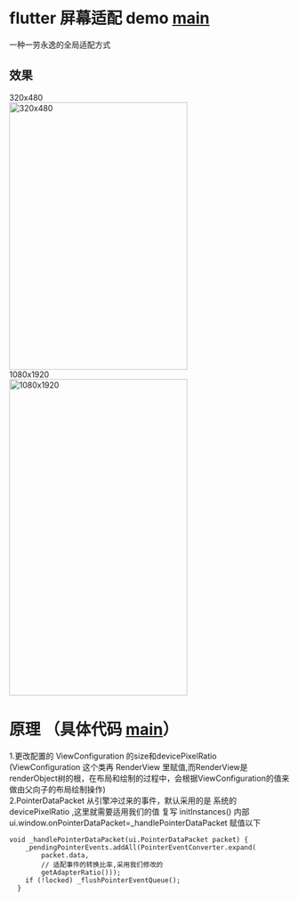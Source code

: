 # flutter 屏幕适配 demo [main](https://github.com/genius158/FlutterTest/blob/master/lib/main.dart)
一种一劳永逸的全局适配方式

## 效果
320x480
<br/>
<img src="https://github.com/genius158/FlutterTest/blob/master/bitmap/screenadapter1.png" width="320" height="480" alt="320x480" align=center>
<br/>
1080x1920
<br/>
<img src="https://github.com/genius158/FlutterTest/blob/master/bitmap/screenadapter2.png" width="320" height="568" alt="1080x1920" align=center>

# 原理 （具体代码 [main](https://github.com/genius158/FlutterTest/blob/master/lib/main.dart)）
1.更改配置的 ViewConfiguration 的size和devicePixelRatio (ViewConfiguration 这个类再 RenderView 里赋值,而RenderView是
renderObject树的根，在布局和绘制的过程中，会根据ViewConfiguration的值来做由父向子的布局绘制操作)
<br/>
2.PointerDataPacket 从引擎冲过来的事件，默认采用的是 系统的devicePixelRatio ,这里就需要适用我们的值
复写 initInstances() 内部 ui.window.onPointerDataPacket=_handlePointerDataPacket 赋值以下
```
void _handlePointerDataPacket(ui.PointerDataPacket packet) {
    _pendingPointerEvents.addAll(PointerEventConverter.expand(
        packet.data,
        // 适配事件的转换比率,采用我们修改的
        getAdapterRatio()));
    if (!locked) _flushPointerEventQueue();
  }
```
 
